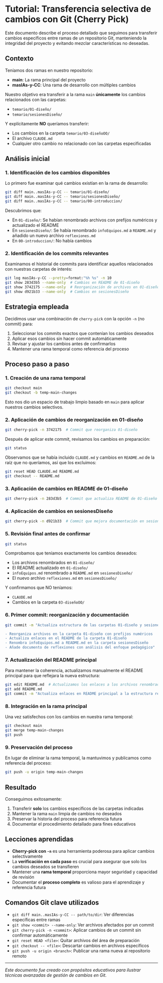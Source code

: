 # Tutorial: Transferencia selectiva de cambios con Git (Cherry Pick)

Este documento describe el proceso detallado que seguimos para transferir cambios específicos entre ramas de un repositorio Git, manteniendo la integridad del proyecto y evitando mezclar características no deseadas.

## Contexto

Teníamos dos ramas en nuestro repositorio:
- **main**: La rama principal del proyecto
- **masIAs-y-CC**: Una rama de desarrollo con múltiples cambios

Nuestro objetivo era transferir a la rama `main` **únicamente** los cambios relacionados con las carpetas:
- `temario/01-diseño/`
- `temario/sesionesDiseño/`

Y explícitamente **NO** queríamos transferir:
- Los cambios en la carpeta `temario/03-diseñoOO/`
- El archivo `CLAUDE.md`
- Cualquier otro cambio no relacionado con las carpetas especificadas

## Análisis inicial

### 1. Identificación de los cambios disponibles

Lo primero fue examinar qué cambios existían en la rama de desarrollo:

```bash
git diff main..masIAs-y-CC -- temario/01-diseño/
git diff main..masIAs-y-CC -- temario/sesionesDiseño/
git diff main..masIAs-y-CC -- temario/00-introduccion/
```

Descubrimos que:
- En `01-diseño/`: Se habían renombrado archivos con prefijos numéricos y actualizado el README
- En `sesionesDiseño/`: Se había renombrado `infoEquipos.md` a `README.md` y añadido un nuevo archivo `reflexiones.md`
- En `00-introduccion/`: No había cambios

### 2. Identificación de los commits relevantes

Examinamos el historial de commits para identificar aquellos relacionados con nuestras carpetas de interés:

```bash
git log masIAs-y-CC --pretty=format:"%h %s" -n 10
git show 283d3b5 --name-only  # Cambios en README de 01-diseño
git show 3742175 --name-only  # Reorganización de archivos en 01-diseño
git show d921b33 --name-only  # Cambios en sesionesDiseño
```

## Estrategia empleada

Decidimos usar una combinación de `cherry-pick` con la opción `-n` (no commit) para:
1. Seleccionar los commits exactos que contenían los cambios deseados
2. Aplicar esos cambios sin hacer commit automáticamente
3. Revisar y ajustar los cambios antes de confirmarlos
4. Mantener una rama temporal como referencia del proceso

## Proceso paso a paso

### 1. Creación de una rama temporal

```bash
git checkout main
git checkout -b temp-main-changes
```

Esto nos dio un espacio de trabajo limpio basado en `main` para aplicar nuestros cambios selectivos.

### 2. Aplicación de cambios de reorganización en 01-diseño

```bash
git cherry-pick -n 3742175  # Commit que reorganiza 01-diseño
```

Después de aplicar este commit, revisamos los cambios en preparación:

```bash
git status
```

Observamos que se había incluido `CLAUDE.md` y cambios en `README.md` de la raíz que no queríamos, así que los excluimos:

```bash
git reset HEAD CLAUDE.md README.md
git checkout -- README.md
```

### 3. Aplicación de cambios en README de 01-diseño

```bash
git cherry-pick -n 283d3b5  # Commit que actualiza README de 01-diseño
```

### 4. Aplicación de cambios en sesionesDiseño

```bash
git cherry-pick -n d921b33  # Commit que mejora documentación en sesionesDiseño
```

### 5. Revisión final antes de confirmar

```bash
git status
```

Comprobamos que teníamos exactamente los cambios deseados:
- Los archivos renombrados en `01-diseño/`
- El README actualizado en `01-diseño/`
- `infoEquipos.md` renombrado a `README.md` en `sesionesDiseño/`
- El nuevo archivo `reflexiones.md` en `sesionesDiseño/`

Y confirmamos que NO teníamos:
- `CLAUDE.md`
- Cambios en la carpeta `03-diseñoOO/`

### 6. Primer commit: reorganización y documentación

```bash
git commit -m "Actualiza estructura de las carpetas 01-diseño y sesionesDiseño

- Reorganiza archivos en la carpeta 01-diseño con prefijos numéricos
- Actualiza enlaces en el README de la carpeta 01-diseño
- Renombra infoEquipos.md a README.md en la carpeta sesionesDiseño
- Añade documento de reflexiones con análisis del enfoque pedagógico"
```

### 7. Actualización del README principal

Para mantener la coherencia, actualizamos manualmente el README principal para que reflejara la nueva estructura:

```bash
git edit README.md  # Actualizamos los enlaces a los archivos renombrados
git add README.md
git commit -m "Actualiza enlaces en README principal a la estructura reorganizada"
```

### 8. Integración en la rama principal

Una vez satisfechos con los cambios en nuestra rama temporal:

```bash
git checkout main
git merge temp-main-changes
git push
```

### 9. Preservación del proceso

En lugar de eliminar la rama temporal, la mantuvimos y publicamos como referencia del proceso:

```bash
git push -u origin temp-main-changes
```

## Resultado

Conseguimos exitosamente:
1. Transferir **solo** los cambios específicos de las carpetas indicadas
2. Mantener la rama `main` limpia de cambios no deseados
3. Preservar la historia del proceso para referencia futura
4. Documentar el procedimiento detallado para fines educativos

## Lecciones aprendidas

- **Cherry-pick con `-n`** es una herramienta poderosa para aplicar cambios selectivamente
- La **verificación en cada paso** es crucial para asegurar que solo los cambios deseados se transfieren
- Mantener una **rama temporal** proporciona mayor seguridad y capacidad de revisión
- Documentar el **proceso completo** es valioso para el aprendizaje y referencia futura

## Comandos Git clave utilizados

- `git diff main..masIAs-y-CC -- path/to/dir`: Ver diferencias específicas entre ramas
- `git show <commit> --name-only`: Ver archivos afectados por un commit
- `git cherry-pick -n <commit>`: Aplicar cambios de un commit sin confirmar automáticamente
- `git reset HEAD <file>`: Quitar archivos del área de preparación
- `git checkout -- <file>`: Descartar cambios en archivos específicos
- `git push -u origin <branch>`: Publicar una rama nueva al repositorio remoto

---

*Este documento fue creado con propósitos educativos para ilustrar técnicas avanzadas de gestión de cambios en Git.*